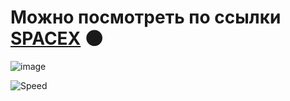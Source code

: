 # Можно посмотреть по ссылки [SPACEX](https://talashov.github.io/spacex/) :new_moon:
![image](https://s251vla.storage.yandex.net/rdisk/15ac2d7e0cf32d5bccbb801946511e1321a8cefb0d3cc387f3392397e9956474/62a74719/p_pqhwWPZTLFhV0SiQ_-vvw-nEenYGbPNXcMSGOcQ4oycKBBeXTMW6TJTY78RcyfS6BByH6miZEX35pUEwzuAQ==?uid=955968422&filename=photo_2022-05-25_17-03-25.jpg&disposition=inline&hash=&limit=0&content_type=image%2Fjpeg&owner_uid=955968422&fsize=29231&hid=a6c5c7648c5066d382ab3bd6981383fd&media_type=image&tknv=v2&etag=a510cb7d342ec2d0c992131a8e73e3cf&rtoken=4xMKP3FMV3hS&force_default=yes&ycrid=na-cad5069550022edf2e2dbf275ee74163-downloader9e&ts=5e154f49d3840&s=c97c1869189907dabc2a4d1d18adf6fd154317e67f367f522c0812722a381358&pb=U2FsdGVkX1--mfitvM3dJujoOMd-1hPkUUSPjNMlHi80QG7H4CNn8j-5lZ4cGADU1CnJcZFcuvxIkzCYyss0fz4Cih6t06sjVXIh8L4XYP4)

![Speed](https://s101vla.storage.yandex.net/rdisk/d65f5a7d90ef8ccc5fe8f022d247e9dfb17c215547f33902f6786d3e4a1a233a/62a74b26/p_pqhwWPZTLFhV0SiQ_-vvCFGV08plIfOAZpXqnap0nlQqYO0ukpKw7lm7Wb90GfnJyi9HAcq0o2Qgb0p94rMA==?uid=955968422&filename=PageSpeed-2.png&disposition=inline&hash=&limit=0&content_type=image%2Fpng&owner_uid=955968422&fsize=140826&hid=0b927f1b264168702b52a2036628be79&media_type=image&tknv=v2&etag=82d3866e69e16956371fa9ca6b23e461&rtoken=P3nLNqDCm3sa&force_default=yes&ycrid=na-0fb95c071ade65a663708690c27465d6-downloader20f&ts=5e155326c9580&s=18cea0206990d356f8563d5ee64aaf106a13fe5fa3580053c7d576b7bac06868&pb=U2FsdGVkX1-kRNS4fJlwJeLsN-jr_UYbLbqVa561C2obLCxKrVQnlZZ_rc9N6C6kIClxE474sbcqRzx8Wr8feU8b0xghpdLfC6ilqaIF0SE)